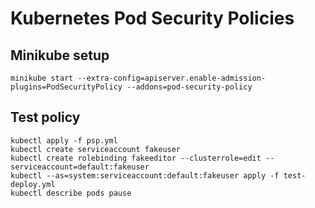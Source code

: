 # Kubernetes Pod Security Policies

## Minikube setup
`minikube start --extra-config=apiserver.enable-admission-plugins=PodSecurityPolicy --addons=pod-security-policy`




## Test policy
```
kubectl apply -f psp.yml
kubectl create serviceaccount fakeuser
kubectl create rolebinding fakeeditor --clusterrole=edit --serviceaccount=default:fakeuser
kubectl --as=system:serviceaccount:default:fakeuser apply -f test-deploy.yml
kubectl describe pods pause
```
